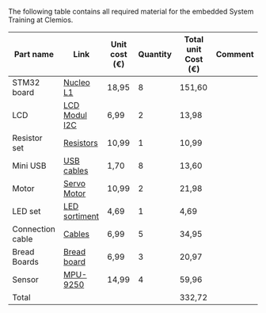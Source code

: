 
The following table contains all required material for the embedded System Training at Clemios.

| Part name        | Link                                                                                                                                                                                                                                                                                                                                                                                                                                                                                                                                                                                                                                                                                                                                | Unit cost (€) | Quantity | Total unit Cost (€) | Comment |
| ---------------- | ----------------------------------------------------------------------------------------------------------------------------------------------------------------------------------------------------------------------------------------------------------------------------------------------------------------------------------------------------------------------------------------------------------------------------------------------------------------------------------------------------------------------------------------------------------------------------------------------------------------------------------------------------------------------------------------------------------------------------------- | ------------- | -------- | ------------------- | ------- |
| STM32  board     | [Nucleo L1](https://www.reichelt.de/de/de/shop/produkt/nucleo-64_arm_cortex_m3_stm32_l152-serie-154277)                                                                                                                                                                                                                                                                                                                                                                                                                                                                                                                                                                                                                             | 18,95         | 8        | 151,60              |         |
| LCD              | [LCD Modul I2C](https://www.amazon.de/dp/B01N3B8JMN/ref=sspa_dk_detail_2?psc=1&pd_rd_i=B01N3B8JMN&pd_rd_w=UIs0Z&content-id=amzn1.sym.ae2317a0-2175-4285-af64-66539858231f&pf_rd_p=ae2317a0-2175-4285-af64-66539858231f&pf_rd_r=Y0WXWTNJMHBDDZ7GRM1T&pd_rd_wg=JDk9b&pd_rd_r=9da96e0f-ba17-4aa8-b4cf-4d8937fdd491&s=industrial&sp_csd=d2lkZ2V0TmFtZT1zcF9kZXRhaWw&smid=A1X7QLRQH87QA3)                                                                                                                                                                                                                                                                                                                                                | 6,99          | 2        | 13,98               |         |
| Resistor set     | [Resistors](https://www.amazon.de/BOJACK-Carbon-Widerstands-Kit-resistors-Sortimentkit/dp/B08FD1XVL6/ref=sr_1_6?crid=1CLLMYH1IAGIP&dib=eyJ2IjoiMSJ9.lUMQ50bTMK3JEGRNvTSCo13ol5zNYKjkxKbhWk5Yc4ctA-2gkg8N6AtqWA_Wl4YwJqInuimBREdChac3ZxC6plzlflXcis1naTqnGKiaKG93o16jObIU1gHRPhG2BJQb_6SShKhRIqNShT-iCr4dIqRcdCu69F8eZdSZ9arW2KbbKnLvp1FGPZ1W8JmJvZcSsAlndlkfUzGBI9lc1c5E2MINNVfEhNX5O1JjE2VdSP8Xa14WlXTXUfKX4ADwH4FBM8QwI3r12O4MAmBt7CYkHh_watcefmiBlHPodKkeVmg.9VQTNZPAK0xXZ7-5Ps8vCb9t42iIhIPsSiPrxHj7Rjs&dib_tag=se&keywords=widerstand%2Bset&nsdOptOutParam=true&qid=1734546208&s=industrial&sprefix=Widerstand%2Cindustrial%2C95&sr=1-6&th=1)                                                                                  | 10,99         | 1        | 10,99               |         |
| Mini USB         | [USB cables](https://www.reichelt.de/de/de/shop/produkt/usb_2_0_kabel_a_stecker_auf_mini_b_stecker_1_5_m-45361?PROVID=2788&gad_source=1&gclid=CjwKCAjwgdayBhBQEiwAXhMxtvT8mIp7jxEUZ7Bxn1fbxUvuhekAA7uy7MXE3MI4wzLH6ReFL5TPoBoCqK0QAvD_BwE&q=%2Fusb-2-0-kabel-a-stecker-auf-mini-b-stecker-1-5-m-ak-673-a-p45361.html)                                                                                                                                                                                                                                                                                                                                                                                                               | 1,70          | 8        | 13,60               |         |
| Motor            | [Servo Motor](https://www.amazon.de/Miuzei-Micro-Hubschrauber-Helikopter-Fahrzeugmodelle/dp/B0C1RWC2NV/ref=sr_1_19?__mk_de_DE=%C3%85M%C3%85%C5%BD%C3%95%C3%91&crid=1RQM0WOKR3NAS&dib=eyJ2IjoiMSJ9.C9NEQSeH6cB0PxDgCB7jIA0yvSebH3yIEWSQEdxwKYKrnbp33HxxX74OsY4UsyLkuoBaHtTGsjAOZeJl8nsFXDZcqi_R7uNtOwyJVqXyu4vv44Kvb6VE51aJ0_p22uClYEL7EzWOhigTU0n_awkQm4qYFQ5dlvUAm6xAs3dYZioxWK9gwyAx2Pkqspr9O5vezyFApgOdc75FljFmV_FkoF7MetgrnHaD5OmtPhUNZ8xloWLofTbBSCOS16LJ3OhLk69JG03rpa1Gzf0h-RmGjJ0NOFHclCjuIPPRx3Faab4.pt4uYZiNx8DGF-oXndHyqVTnSqbYsajmvOUGIKw_jjs&dib_tag=se&keywords=Arduino+motor&nsdOptOutParam=true&qid=1734546430&s=industrial&sprefix=arduino+motor%2Cindustrial%2C85&sr=1-19)                                        | 10,99         | 2        | 21,98               |         |
| LED set          | [LED sortiment](https://www.amazon.de/AQSQWQ-Leuchtdiode-Dioden-sortiment-Rundkopf/dp/B0CXDS8LDL/ref=sr_1_4?__mk_de_DE=%C3%85M%C3%85%C5%BD%C3%95%C3%91&crid=1KP457AO0SBB6&dib=eyJ2IjoiMSJ9.Ocb29Aopor9PYesVaMIkOyqc5dnaQeRMJGJU4u_TVcJXHfmTlGoc7rpLmt7TiZgK-8k2DqtaBpvlM2ClbGj9Bfbw9Lj8ULQPoZcSNwcAMkOltgWn9KeyCE0-vIoLcb0WZzSNmcMUD2_iePFq4CxUIueY3BLmB-Os25bk6ElUEayzfoQ49CsdNhj34_6FG-jFguO-VW-9JsTiku2oYG7WsOsMbwjk7r_OR6XbGxcIxanDm8EJGQT7-6lxpx6X0nV0z81QRtcIvip35TLgj36xw3GX-sKVAsocukVYP1WU_CI.QuJpOTyYwJG7og_8LR0xVddeKpFH2e1Sagurx55auGk&dib_tag=se&keywords=LED+set&nsdOptOutParam=true&qid=1734546531&s=industrial&sprefix=led+set%2Cindustrial%2C115&sr=1-4)                                                           | 4,69          | 1        | 4,69                |         |
| Connection cable | [Cables](https://www.amazon.de/Female-Female-Male-Female-Male-Male-Steckbr%C3%BCcken-Drahtbr%C3%BCcken-bunt/dp/B01EV70C78/ref=sr_1_1?__mk_de_DE=%C3%85M%C3%85%C5%BD%C3%95%C3%91&crid=2QCTG5HWJ5KGA&dib=eyJ2IjoiMSJ9.2IFvQobnW9VML_-ECJqynxzQezKBcSrpZtFb3sqN_1r6BILJHlYzMk_G6I2n9jw2_i6B2CaWsWw5Y0_pOW-YC7gF62_yTsu3aUDH-bRWTlREJESxmuqdUzKjSsdVl9Cb7yOYSXKCaRGaRQA5IF3agckTqofdTk2SQ2sAdkU3c-cD7Lz-TTNkRnysFS8fb1E54v_U1VL2t3ItZ4dciadqSO-c1S5KvByEPlDO00inetru78yBzFOjvAGZGq0exrX19ql6jVHHdNjxJ6nt5pZO7eKpy7rz-LLYoTB75DQbsTA.EAImn0IqMlg1SyDOf8HFgXQ8Pi8cziAvKifoQIncE-c&dib_tag=se&keywords=LED+set+592Arduino+cable&nsdOptOutParam=true&qid=1734546590&s=industrial&sprefix=led+set+592arduino+cable%2Cindustrial%2C76&sr=1-1) | 6,99          | 5        | 34,95               |         |
| Bread Boards     | [Bread board](https://www.amazon.de/AZDelivery-Breadboard-Stromschienen-Arduino-Jumper/dp/B07CYW8V3Q/ref=pd_rhf_dp_s_pd_crcd_d_sccl_1_2/257-0698053-5134512?pd_rd_w=Foaj0&content-id=amzn1.sym.d36cdb68-efc9-4a4e-bcda-d349636a649b&pf_rd_p=d36cdb68-efc9-4a4e-bcda-d349636a649b&pf_rd_r=QE67T7PTNQ9Q00J2GAJX&pd_rd_wg=8OWuF&pd_rd_r=71911424-63f9-421c-a65a-4bb0debc97be&pd_rd_i=B07CYW8V3Q&psc=1)                                                                                                                                                                                                                                                                                                                                 | 6,99          | 3        | 20,97               |         |
| Sensor           | [MPU-9250](https://www.amazon.de/Binghe-Accelerator-Magnetfeldsensor-Beschleunigungsbereich-SPI-Kommunikation/dp/B0DJX7QB68/ref=sr_1_4?__mk_de_DE=%C3%85M%C3%85%C5%BD%C3%95%C3%91&crid=1YZ43IR9WF1K8&dib=eyJ2IjoiMSJ9.Ex6Bh2f94StocUFAnE4GGybXSnNrxYM2mySnsNLLiTV1nZrcZVgrooaVWqeGA6g5WOIJ7orTssPMd-6_JbrZrmZE29FzkKGEW4Z4BbsIeRmnUPch0VBvXhQ1V3MzUAr45WKYVpuwMBuTfYiqb5JhU57hmabcelfI-ArCen8BmtoPi1TBiioRBoqhR7ykkc1xY6car98Rock0qgpz9wbcG4Lr9dxkshpNThokRCjCu9pbgoshh09VdWKirry9LUzq4fIcJlxSQpoYjgrSXzkgYyVbAq6GOlQBQWlE5f33o8I.QCFbP9qxk0XE1NxedBNAR2dUIfJ8irTNkLdDeopEE04&dib_tag=se&keywords=MPU9250&nsdOptOutParam=true&qid=1734546754&s=industrial&sprefix=mpu9250%2Cindustrial%2C104&sr=1-4)                                | 14,99         | 4        | 59,96               |         |
| Total            |                                                                                                                                                                                                                                                                                                                                                                                                                                                                                                                                                                                                                                                                                                                                     |               |          | 332,72              |         |
